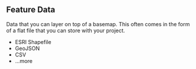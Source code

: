 ##  Feature Data

Data that you can layer on top of a basemap.  This often comes in the form of a flat file that you can store with your project.

 - ESRI Shapefile
 - GeoJSON
 - CSV
 - ...more
